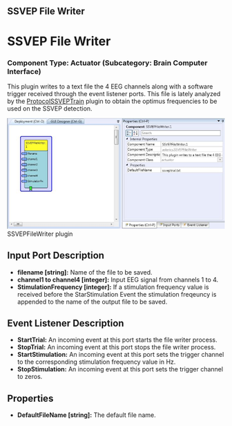 ##

## SSVEP File Writer

# SSVEP File Writer

### Component Type: Actuator (Subcategory: Brain Computer Interface)

This plugin writes to a text file the 4 EEG channels along with a software trigger received through the event listener ports. This file is lately analyzed by the [ProtocolSSVEPTrain](../processors/ProtocolSSVEPTrain.htm) plugin to obtain the optimus frequencies to be used on the SSVEP detection.

![Screenshot: SSVEPFileWriter plugin](./img/SSVEPFileWriter.jpg "Screenshot: SSVEPFileWriter plugin")  
SSVEPFileWriter plugin

## Input Port Description

- **filename \[string\]:** Name of the file to be saved.
- **channel1 to channel4 \[integer\]:** Input EEG signal from channels 1 to 4.
- **StimulationFrequency \[integer\]:** If a stimulation frequency value is received before the StarStimulation Event the stimulation freqeuncy is appended to the name of the output file to be saved.

## Event Listener Description

- **StartTrial:** An incoming event at this port starts the file writer process.
- **StopTrial:** An incoming event at this port stops the file writer process.
- **StartStimulation:** An incoming event at this port sets the trigger channel to the corresponding stimulation frequency value in Hz.
- **StopStimulation:** An incoming event at this port sets the trigger channel to zeros.

## Properties

- **DefaultFileName \[string\]:** The default file name.
